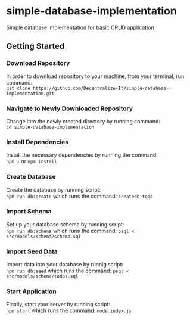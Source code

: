 # simple-database-implementation
Simple database implementation for basic CRUD application

## Getting Started
### Download Repository
In order to download repository to your machine, from your terminal, run command:<br>
```git clone https://github.com/Decentralize-It/simple-database-implementation.git```

### Navigate to Newly Downloaded Repository
Change into the newly created directory by running command:<br>
```cd simple-database-implementation```

### Install Dependencies
Install the necessary dependencies by running the command:<br>
```npm i``` or ```npm install```

### Create Database
Create the database by running script:<br>
```npm run db:create``` which runs the command: ```createdb todo```

### Import Schema
Set up your database schema by running script:<br>
```npm run db:schema``` which runs the command: ```psql < src/models/schema/schema.sql```

### Import Seed Data
Import data into your database by runnig script:<br>
```npm run db:seed``` which runs the command: ```psql < src/models/schema/todos.sql```

### Start Application
Finally, start your server by running script:<br>
```npm start``` which runs the command: ```node index.js```
